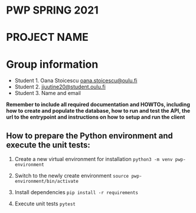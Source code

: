 # PWP SPRING 2021
# PROJECT NAME
# Group information
* Student 1. Oana Stoicescu oana.stoicescu@oulu.fi
* Student 2. jjuutine20@student.oulu.fi
* Student 3. Name and email

__Remember to include all required documentation and HOWTOs, including how to create and populate the database, how to run and test the API, the url to the entrypoint and instructions on how to setup and run the client__

## How to prepare the Python environment and execute the unit tests:

1. Create a new virtual environment for installation
```python3 -m venv pwp-environment```

2. Switch to the newly create environment
```source pwp-environment/bin/activate```

3. Install dependencies
```pip install -r requirements```

4. Execute unit tests
```pytest```


